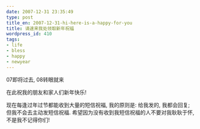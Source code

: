 ```yaml
---
date: 2007-12-31 23:35:49
type: post
title_en: 2007-12-31-hi-here-is-a-happy-for-you
title: 请速来我处领取新年祝福
wordpress_id: 410
tags:
- life
- bless
- happy
- newyear
---
```


07即将过去, 08转眼就来

在此祝我的朋友和家人们新年快乐!

现在每逢过年过节都能收到大量的短信祝福, 我的原则是: 给我发的, 我都会回复; 但我不会去主动发短信祝福. 希望因为没有收到我短信祝福的人不要对我耿耿于怀, 不是我不记得你们!
